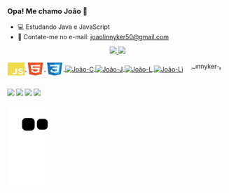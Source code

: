 ### Opa! Me chamo João 👋
- 💻 Estudando Java e JavaScript
- 💬 Contate-me no e-mail: joaolinnyker50@gmail.com
 
<div align="center">
  <a href="https://github.com/LinnykerJ">
  <img height="180em" src="https://github-readme-stats.vercel.app/api?username=LinnykerJ&show_icons=true&theme=dark&include_all_commits=true&count_private=true"/>
  <img height="180em" src="https://github-readme-stats.vercel.app/api/top-langs/?username=LinnykerJ&layout=compact&langs_count=7&theme=dark"/>
</div>
 
<div style="display: inline_block"><br>
  <img align="center" alt="João-Js" height="30" width="40" src="https://raw.githubusercontent.com/devicons/devicon/master/icons/javascript/javascript-plain.svg">
  <img align="center" alt="João-HTML" height="30" width="40" src="https://raw.githubusercontent.com/devicons/devicon/master/icons/html5/html5-original.svg">
  <img align="center" alt="João-CSS" height="30" width="40" src="https://raw.githubusercontent.com/devicons/devicon/master/icons/css3/css3-original.svg">
  <img align="center" alt="João-C" height="30" width="40" src="https://cdn.jsdelivr.net/gh/devicons/devicon/icons/c/c-original.svg">
  <img align="center" alt="João-J" height="30" width="40" src="https://cdn.jsdelivr.net/gh/devicons/devicon/icons/java/java-plain.svg">
  <img align="center" alt="João-L" height="30" width="40" src="https://cdn.jsdelivr.net/gh/devicons/devicon/icons/lua/lua-plain-wordmark.svg">
  <img align="center" alt="João-Li" height="30" width="40" src="https://cdn.jsdelivr.net/gh/devicons/devicon/icons/linux/linux-original.svg">
  <img align="right" alt="Linnyker-pic" height="150" style="border-radius:50px;"      src="https://cdn.discordapp.com/attachments/330813818085310476/911357590368292954/b3a45e07222b8be77ade801fb4a03b0a.gif">
</div>
  
  ##
  
 <div>
  <a href="https://www.linkedin.com/in/joão-vitor-09717b223/" target="_blank"><img src="https://img.shields.io/badge/LinkedIn-0077B5?style=for-the-badge&logo=linkedin&logoColor=white" target="_blank"></a>
  <a href="https://discord.gg/248066385790500864" target="_blank"><img src="https://img.shields.io/badge/Discord-7289DA?style=for-the-badge&logo=discord&logoColor=white" target="_blank"></a> 
  <a href = "mailto:joaolinnyker50@gmail.com"><img src="https://img.shields.io/badge/-Gmail-%23333?style=for-the-badge&logo=gmail&logoColor=white" target="_blank"></a>
  <a href = "https://steamcommunity.com/id/bytheend/"><img src="https://img.shields.io/badge/Steam-000000?style=for-the-badge&logo=steam&logoColor=white"><a/>        
 </div>
   
   ![Snake animation](https://github.com/LinnykerJ/LinnykerJ/blob/output/github-contribution-grid-snake.svg)
 
  
   
